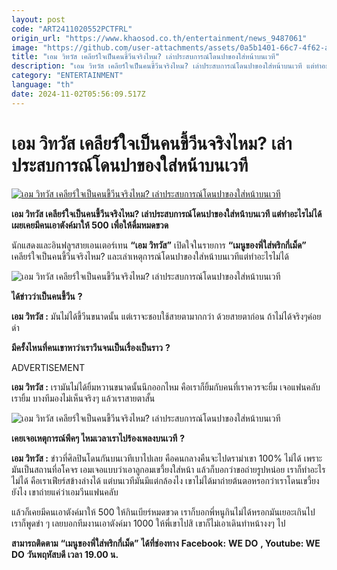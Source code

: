```yaml
---
layout: post
code: "ART2411020552PCTFRL"
origin_url: "https://www.khaosod.co.th/entertainment/news_9487061"
image: "https://github.com/user-attachments/assets/0a5b1401-66c7-4f62-af51-73ef436bacb8"
title: "เอม วิทวัส เคลียร์ใจเป็นคนขี้วีนจริงไหม? เล่าประสบการณ์โดนปาของใส่หน้าบนเวที"
description: "เอม วิทวัส เคลียร์ใจเป็นคนขี้วีนจริงไหม? เล่าประสบการณ์โดนปาของใส่หน้าบนเวที แต่ทำอะไรไม่ได้ เผยเคยมีคนเอาตังค์มาให้ 500 เพื่อให้ดื่มหมดขวด"
category: "ENTERTAINMENT"
language: "th"
date: 2024-11-02T05:56:09.517Z
---
```


# เอม วิทวัส เคลียร์ใจเป็นคนขี้วีนจริงไหม? เล่าประสบการณ์โดนปาของใส่หน้าบนเวที

[![เอม วิทวัส เคลียร์ใจเป็นคนขี้วีนจริงไหม? เล่าประสบการณ์โดนปาของใส่หน้าบนเวที](https://www.khaosod.co.th/wpapp/uploads/2024/11/aimaue_021167-1.jpg "เอม วิทวัส เคลียร์ใจเป็นคนขี้วีนจริงไหม? เล่าประสบการณ์โดนปาของใส่หน้าบนเวที")](https://www.khaosod.co.th/wpapp/uploads/2024/11/aimaue_021167-1.jpg)

**เอม วิทวัส เคลียร์ใจเป็นคนขี้วีนจริงไหม? เล่าประสบการณ์โดนปาของใส่หน้าบนเวที แต่ทำอะไรไม่ได้ เผยเคยมีคนเอาตังค์มาให้ 500 เพื่อให้ดื่มหมดขวด**

นักแสดงและอินฟลูฯสายเอนเตอร์เทน **“เอม วิทวัส”** เปิดใจในรายการ **“เมนูของพี่ใส่พริกกี่เม็ด”** เคลียร์ใจเป็นคนขี้วีนจริงไหม? และเล่าเหตุการณ์โดนปาของใส่หน้าบนเวทีแต่ทำอะไรไม่ได้

![เอม วิทวัส เคลียร์ใจเป็นคนขี้วีนจริงไหม? เล่าประสบการณ์โดนปาของใส่หน้าบนเวที](https://www.khaosod.co.th/wpapp/uploads/2024/11/aimaue_021167-4.jpg)

**ได้ข่าวว่าเป็นคนขี้วีน** **?**

**เอม วิทวัส :** มันไม่ได้ขี้วีนขนาดนั้น แต่เราจะชอบใช้สายตามากกว่า ด้วยสายตาก่อน ถ้าไม่ได้จริงๆค่อยด่า

**มีครั้งไหนที่คนเขาหาว่าเราวีนจนเป็นเรื่องเป็นราว** **?**

ADVERTISEMENT

**เอม วิทวัส :** เรามันไม่ได้ยิ้มหวานขนาดนั้นนึกออกไหม คือเราก็ยิ้มกับคนที่เราควรจะยิ้ม เจอแฟนคลับเรายิ้ม บางทีมองไม่เห็นจริงๆ แล้วเราสายตาสั้น

![เอม วิทวัส เคลียร์ใจเป็นคนขี้วีนจริงไหม? เล่าประสบการณ์โดนปาของใส่หน้าบนเวที](https://www.khaosod.co.th/wpapp/uploads/2024/11/aimaue_021167-5.jpg)

**เคยเจอเหตุการณ์พีคๆ ไหมเวลาเราไปร้องเพลงบนเวที** **?**

**เอม วิทวัส :** ข่าวที่ศิลปินโดนกันบนเวทีเบาไปเลย คือคนกลางคืนจะไปดราม่าเขา 100% ไม่ได้ เพราะมันเป็นสถานที่อโคจร เอมเจอแบบว่าเอาลูกอมเขวี้ยงใส่หน้า แล้วก็บอกว่าขอถ่ายรูปหน่อย เราก็ทำอะไรไม่ได้ คือเราเฟียร์สข้างล่างได้ แต่บนเวทีมันมีแต่กล้องไง เขาไม่ได้มาถ่ายต้นตอหรอกว่าเราโดนเขวี้ยงยังไง เขาถ่ายแค่ว่าเอมวีนแฟนคลับ

แล้วก็เคยมีคนเอาตังค์มาให้ 500 ให้กินเบียร์หมดขวด เราก็บอกพี่หนูกินไม่ได้หรอกมันเยอะเกินไป เราก็พูดขำ ๆ เลยบอกทีมงานเอาตังค์มา 1000 ให้พี่เขาไปสิ เขาก็ไม่เอาเดินทำหน้างงๆ ไป

**สามารถติดตาม** **“****เมนูของพี่ใส่พริกกี่เม็ด****”** **ได้ที่ช่องทาง** **Facebook:** **WE DO** **, Youtube: WE DO** **วันพฤหัสบดี เวลา** **19.00 น.**